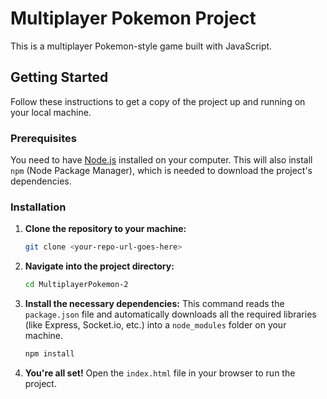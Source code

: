 # Multiplayer Pokemon Project

This is a multiplayer Pokemon-style game built with JavaScript.

## Getting Started

Follow these instructions to get a copy of the project up and running on your local machine.

### Prerequisites

You need to have [Node.js](https://nodejs.org/) installed on your computer. This will also install `npm` (Node Package Manager), which is needed to download the project's dependencies.

### Installation

1.  **Clone the repository to your machine:**
    ```bash
    git clone <your-repo-url-goes-here>
    ```

2.  **Navigate into the project directory:**
    ```bash
    cd MultiplayerPokemon-2
    ```

3.  **Install the necessary dependencies:** This command reads the `package.json` file and automatically downloads all the required libraries (like Express, Socket.io, etc.) into a `node_modules` folder on your machine.
    ```bash
    npm install
    ```

4.  **You're all set!** Open the `index.html` file in your browser to run the project.